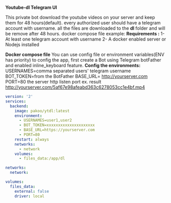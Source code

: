 **Youtube-dl Telegram UI** 

This private bot  download the youtube videos on your server and keep them for 48 hours(default). every authorized user should have a telegram account with username. all the files are downloaded to the **dl** folder and will be remove after 48 hours.
docker compose file example:
**Requirements :**
1- At least one telegram account with username
2- A  docker enabled server or Nodejs installed

**Docker compose file**
You can use config file or environment variables(ENV has priority) to config the app, first create a Bot using Telegram botFather and enabled inline_keyboard feature.
**Config the environments:** 
USERNAMES=comma separated users' telegram username 
BOT_TOKEN=from the BotFather 
BASE_URL= http://yourserver.com
PORT=80 the server http listen port
ex. result http://yourserver.com/5af67e98afeabd363c6278053cc1e4bf.mp4 

```yml
version: '2'
services:
  backend:
    image: pakoo/ytdl:latest
    environment:
      - USERNAMES=user1,user2
      - BOT_TOKEN=xxxxxxxxxxxxxxxxxxxxx
      - BASE_URL=https://yourserver.com
      - PORT=80
    restart: always
    networks:
      - network
    volumes:
      - files_data:/app/dl

networks:
  network:

volumes:
  files_data:
    external: false
    driver: local 
```